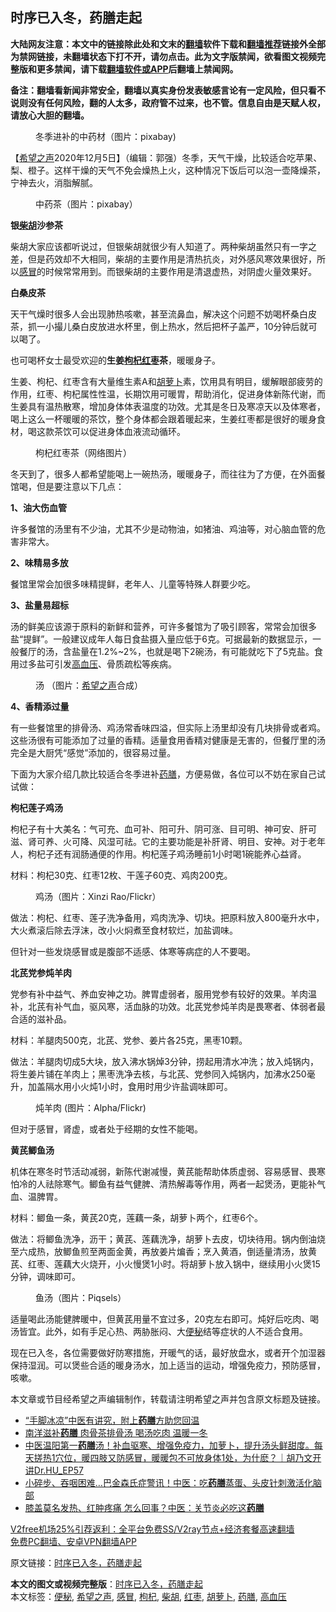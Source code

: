  <h2>时序已入冬，药膳走起</h2> <p class="notice"><b>大陆网友注意：本文中的链接除此处和文末的<a href="https://github.com/bannedbook/fanqiang" >翻墙</a>软件下载和<a href="https://github.com/killgcd/justmysocks/blob/master/README.md">翻墙推荐</a>链接外全部为禁网链接，未翻墙状态下打不开，请勿点击。此为文字版禁闻，欲看图文视频完整版和更多禁闻，请下载<a href="https://github.com/bannedbook/fanqiang">翻墙软件或APP</a>后翻墙上禁闻网。</p><p>备注：翻墙看新闻非常安全，翻墙以真实身份发表敏感言论有一定风险，但只看不说则没有任何风险，翻的人太多，政府管不过来，也不管。信息自由是天赋人权，请放心大胆的翻墙。</b></p>  <div class="entry"> <figure><figcaption>冬季进补的中药材（图片：pixabay)</figcaption></figure> <p>【<span class='wp_keywordlink_affiliate'><a href="https://www.soundofhope.org" title="希望之声" target="_blank">希望之声</a></span>2020年12月5日】（编辑：郭强）冬季，天气干燥，比较适合吃苹果、梨、橙子。这样干燥的天气不免会燥热上火，这种情况下饭后可以泡一壶降燥茶，宁神去火，消脂解腻。</p> <figure><figcaption>中药茶（图片：pixabay）</figcaption></figure> <p><strong>银<a href="https://www.bannedbook.org/bnews/tag/%E6%9F%B4%E8%83%A1/" class="st_tag internal_tag" rel="tag" title="标签 柴胡 下的日志">柴胡</a>沙参茶</strong></p> <p>柴胡大家应该都听说过，但银柴胡就很少有人知道了。两种柴胡虽然只有一字之差，但是药效却不大相同，柴胡的主要作用是清热抗炎，对外感风寒效果很好，所以<a href="https://www.bannedbook.org/bnews/tag/%E6%84%9F%E5%86%92/" class="st_tag internal_tag" rel="tag" title="标签 感冒 下的日志">感冒</a>的时候常常用到。而银柴胡的主要作用是清退虚热，对阴虚火量效果好。</p> <p><strong>白桑皮茶</strong></p> <p>天干气燥时很多人会出现肺热咳嗽，甚至流鼻血，解决这个问题不妨喝杯桑白皮茶，抓一小撮儿桑白皮放进水杯里，倒上热水，然后把杯子盖严，10分钟后就可以喝了。</p> <p>也可喝杯女士最受欢迎的<strong>生姜<a href="https://www.bannedbook.org/bnews/tag/%e6%9e%b8%e6%9d%9e/" class="st_tag internal_tag" rel="tag" title="标签 枸杞 下的日志">枸杞</a><a href="https://www.bannedbook.org/bnews/tag/%e7%ba%a2%e6%9e%a3/" class="st_tag internal_tag" rel="tag" title="标签 红枣 下的日志">红枣</a>茶</strong>，暖暖身子。</p> <p>生姜、枸杞、红枣含有大量维生素A和<a href="https://www.bannedbook.org/bnews/tag/%e8%83%a1%e8%90%9d%e5%8d%9c/" class="st_tag internal_tag" rel="tag" title="标签 胡萝卜 下的日志">胡萝卜</a>素，饮用具有明目，缓解眼部疲劳的作用，红枣、枸杞属性性温，长期饮用可暖胃，帮助消化，促进身体新陈代谢，而生姜具有温热散寒，增加身体体表温度的功效。尤其是冬日及寒凉天以及体寒者，喝上这么一杯暖暖的茶饮，整个身体都会跟着暖起来，生姜红枣都是很好的暖身食材，喝这款茶饮可以促进身体血液流动循环。</p> <figure><figcaption>枸杞红枣茶（网络图片）</figcaption></figure> <p>冬天到了，很多人都希望能喝上一碗热汤，暖暖身子，而往往为了方便，在外面餐馆喝，但是要注意以下几点：</p>  <p><strong>1、油大伤血管</strong></p> <p>许多餐馆的汤里有不少油，尤其不少是动物油，如猪油、鸡油等，对心脑血管的危害非常大。</p> <p><strong>2、味精易多放</strong></p> <p>餐馆里常会加很多味精提鲜，老年人、儿童等特殊人群要少吃。</p> <p><strong>3、盐量易超标</strong></p> <p>汤的鲜美应该源于原料的新鲜和营养，可许多餐馆为了吸引顾客，常常会加很多盐“提鲜”。一般建议成年人每日食盐摄入量应低于6克。可据最新的数据显示，一般餐厅的汤，含盐量在1.2%~2%，也就是喝下2碗汤，有可能就吃下了5克盐。食用过多盐可引发<a href="https://www.bannedbook.org/bnews/tag/%e9%ab%98%e8%a1%80%e5%8e%8b/" class="st_tag internal_tag" rel="tag" title="标签 高血压 下的日志">高血压</a>、骨质疏松等疾病。</p> <figure><figcaption>汤 （图片：<a href="https://www.bannedbook.org/bnews/tag/%e5%b8%8c%e6%9c%9b%e4%b9%8b%e5%a3%b0/" class="st_tag internal_tag" rel="tag" title="标签 希望之声 下的日志">希望之声</a>合成）</figcaption></figure> <p><strong>4、香精添过量</strong></p> <p>有一些餐馆里的排骨汤、鸡汤常香味四溢，但实际上汤里却没有几块排骨或者鸡。这些汤很有可能添加了过量的香精。适量食用香精对健康是无害的，但餐厅里的汤完全是大厨凭“感觉”添加的，很容易过量。</p>  <p>下面为大家介绍几款比较适合冬季进补<a href="https://www.bannedbook.org/bnews/tag/%e8%8d%af%e8%86%b3/" class="st_tag internal_tag" rel="tag" title="标签 药膳 下的日志">药膳</a>，方便易做，各位可以不妨在家自己试试做：</p> <p><strong>枸杞莲子鸡汤</strong></p> <p>枸杞子有十大美名：气可充、血可补、阳可升、阴可涨、目可明、神可安、肝可滋、肾可养、火可降、风湿可祛。它的主要功能是补肝肾、明目、安神。对于老年人，枸杞子还有润肠通便的作用。枸杞莲子鸡汤睡前1小时喝1碗能养心益肾。</p> <p>材料：枸杞30克、红枣12枚、干莲子60克、鸡肉200克。</p> <figure><figcaption>鸡汤（图片：Xinzi Rao/Flickr）</figcaption></figure> <p>做法：枸杞、红枣、莲子洗净备用，鸡肉洗净、切块。把原料放入800毫升水中，大火煮滚后除去浮沫，改小火焖煮至食材软烂，加盐调味。</p> <p>但针对一些发烧感冒或是腹部不适感、体寒等病症的人不要喝。</p> <p><strong>北芪党参炖羊肉</strong></p> <p>党参有补中益气、养血安神之功。脾胃虚弱者，服用党参有较好的效果。羊肉温补，北芪有补气血，驱风寒，活血脉的功效。北芪党参炖羊肉是畏寒者、体弱者最合适的滋补品。</p>  <p>材料：羊腿肉500克，北芪、党参、姜片各25克，黑枣10颗。</p> <p>做法：羊腿肉切成5大块，放入沸水锅焯3分钟，捞起用清水冲洗；放入炖锅内，将生姜片铺在羊肉上；黑枣洗净去核，与北芪、党参同入炖锅内，加沸水250毫升，加盖隔水用小火炖1小时，食用时用少许盐调味即可。</p> <figure><figcaption>炖羊肉 (图片：Alpha/Flickr)</figcaption></figure> <p>但对于感冒，肾虚，或者处于经期的女性不能喝。</p> <p><strong>黄芪鲫鱼汤</strong></p> <p>机体在寒冬时节活动减弱，新陈代谢减慢，黄芪能帮助体质虚弱、容易感冒、畏寒怕冷的人祛除寒气。鲫鱼有益气健脾、清热解毒等作用，两者一起煲汤，更能补气血、温脾胃。</p> <p>材料：鲫鱼一条，黄芪20克，莲藕一条，胡萝卜两个，红枣6个。</p> <p>做法：将鲫鱼洗净，沥干；黄芪、莲藕洗净，胡萝卜去皮，切块待用。锅内倒油烧至六成热，放鲫鱼煎至两面金黄，再放姜片煸香；烹入黄酒，倒适量清汤，放黄芪、红枣、莲藕大火烧开，小火慢煲1小时。将胡萝卜放入锅中，继续用小火煲15分钟，调味即可。</p> <figure><figcaption>鱼汤（图片：Piqsels）</figcaption></figure> <p>适量喝此汤能健脾暖中，但黄芪用量不宜过多，20克左右即可。炖好后吃肉、喝汤皆宜。此外，如有手足心热、两胁胀闷、大<a href="https://www.bannedbook.org/bnews/tag/%e4%be%bf%e7%a7%98/" class="st_tag internal_tag" rel="tag" title="标签 便秘 下的日志">便秘</a>结等症状的人不适合食用。</p>  <p>现在已入冬，各位需要做好防寒措施，开暖气的话，最好放盘水，或者开个加湿器保持湿润。可以煲些合适的暖身汤水，加上适当的运动，增强免疫力，预防感冒，咳嗽。</p> <p>本文章或节目经希望之声编辑制作，转载请注明希望之声并包含原文标题及链接。</p> <ul class='op-related-articles' title='相关阅读'> <li><a href='https://www.bannedbook.org/bnews/comments/20201124/1436259.html' target='_blank'>“手脚冰凉”中医有讲究，附上<b>药膳</b>方助您回温</a></li> <li><a href='https://www.bannedbook.org/bnews/lifebaike/20201111/1429350.html' target='_blank'>南洋滋补<b>药膳</b> 肉骨茶排骨汤 喝汤吃肉 温暖一冬</a></li> <li><a href='https://www.bannedbook.org/bnews/bannedvideo/20201105/1426369.html' target='_blank'>中医温阳第一<b>药膳</b>汤！补血驱寒、增强免疫力，加萝卜，提升汤头鲜甜度。每天搓热1穴位，暖四肢又防感冒，暖暖包不可放身体1处，为什麽？｜胡乃文开讲Dr.HU_EP57</a></li> <li><a href='https://www.bannedbook.org/bnews/health/20201004/1407965.html' target='_blank'>小碎步、吞咽困难…巴金森氏症警讯！中医：吃<b>药膳</b>蒸蛋、头皮针刺激活化脑部</a></li> <li><a href='https://www.bannedbook.org/bnews/health/20201001/1406185.html' target='_blank'>膝盖莫名发热、红肿疼痛 怎么回事？中医：关节炎必吃这<b>药膳</b></a></li> </ul> <p class="texttj"> <a href="https://github.com/bannedbook/fanqiang/wiki/V2ray%E6%9C%BA%E5%9C%BA" target="_blank">V2free机场25%引荐返利：全平台免费SS/V2ray节点+经济套餐高速翻墙</a><br/> <a href="https://github.com/bannedbook/fanqiang/wiki/%E7%A6%81%E9%97%BB%E7%BD%91%E5%AE%89%E5%8D%93%E7%BF%BB%E5%A2%99%E6%96%B0%E9%97%BBAPP" target="_blank">免费PC翻墙、安卓VPN翻墙APP</a></p><p>原文链接：<a class="src_link"  href="https://www.soundofhope.org/post/450013" target="_blank">时序已入冬，药膳走起</a></p><a name='sharetosocial'></a>       <div><b>本文的图文或视频完整版</b>：<a href='https://www.bannedbook.org/bnews/comments/20201205/1442645.html'>时序已入冬，药膳走起</a></div>  </div><!--END ENTRY--> <div class="postfooter"> <div>本文标签：<a href="https://www.bannedbook.org/bnews/tag/%e4%be%bf%e7%a7%98/" rel="tag">便秘</a>, <a href="https://www.bannedbook.org/bnews/tag/%e5%b8%8c%e6%9c%9b%e4%b9%8b%e5%a3%b0/" rel="tag">希望之声</a>, <a href="https://www.bannedbook.org/bnews/tag/%E6%84%9F%E5%86%92/" rel="tag">感冒</a>, <a href="https://www.bannedbook.org/bnews/tag/%e6%9e%b8%e6%9d%9e/" rel="tag">枸杞</a>, <a href="https://www.bannedbook.org/bnews/tag/%E6%9F%B4%E8%83%A1/" rel="tag">柴胡</a>, <a href="https://www.bannedbook.org/bnews/tag/%e7%ba%a2%e6%9e%a3/" rel="tag">红枣</a>, <a href="https://www.bannedbook.org/bnews/tag/%e8%83%a1%e8%90%9d%e5%8d%9c/" rel="tag">胡萝卜</a>, <a href="https://www.bannedbook.org/bnews/tag/%e8%8d%af%e8%86%b3/" rel="tag">药膳</a>, <a href="https://www.bannedbook.org/bnews/tag/%e9%ab%98%e8%a1%80%e5%8e%8b/" rel="tag">高血压</a></div>  </div><!--END POSTFOOTER--> 